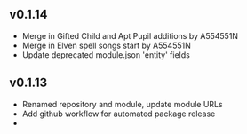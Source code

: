 ## v0.1.14

- Merge in Gifted Child and Apt Pupil additions by A554551N
- Merge in Elven spell songs start by A554551N
- Update deprecated module.json 'entity' fields

## v0.1.13

- Renamed repository and module, update module URLs
- Add github workflow for automated package release
- 